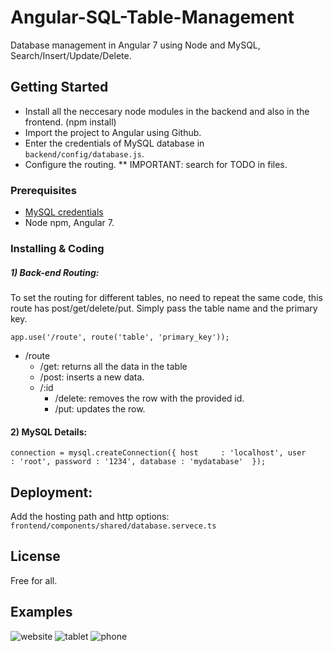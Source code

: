 # Angular-SQL-Table-Management
Database management in Angular 7 using Node and MySQL, Search/Insert/Update/Delete.

## Getting Started
* Install all the neccesary node modules in the backend and also in the frontend. (npm install)
* Import the project to Angular using Github.
* Enter the credentials of MySQL database in `backend/config/database.js`.
* Configure the routing.
** IMPORTANT: search for TODO in files.

### Prerequisites
- [MySQL credentials](https://www.mysql.com/)
- Node npm, Angular 7.

### Installing & Coding
##### 1) Back-end Routing:
To set the routing for different tables, no need to repeat the same code, this route has post/get/delete/put.
Simply pass the table name and the primary key.

`app.use('/route', route('table', 'primary_key'));`

- /route
   - /get: returns all the data in the table
   - /post: inserts a new data.
   - /:id
     - /delete: removes the row with the provided id.
     - /put: updates the row.
     
#### 2) MySQL Details:

`connection = mysql.createConnection({
    host     : 'localhost',
    user     : 'root',
    password : '1234',
    database : 'mydatabase' 
});`

## Deployment:
Add the hosting path and http options: `frontend/components/shared/database.servece.ts`

## License
Free for all.

## Examples
![website](https://i.ibb.co/X83xcqd/3.png)
![tablet](https://i.ibb.co/zXpjPCJ/ipad1.png)
![phone](https://i.ibb.co/GMQgMHR/phone1.png)
